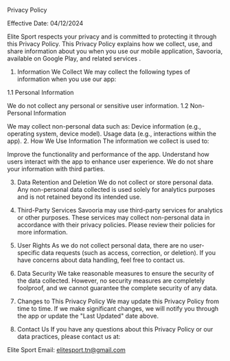 Privacy Policy

Effective Date: 04/12/2024

Elite Sport respects your privacy and is committed to protecting it through this Privacy Policy. This Privacy Policy explains how we collect, use, and share information about you when you use our mobile application, Savooria, available on Google Play, and related services .

1. Information We Collect
We may collect the following types of information when you use our app:

1.1 Personal Information

We do not collect any personal or sensitive user information.
1.2 Non-Personal Information

We may collect non-personal data such as:
Device information (e.g., operating system, device model).
Usage data (e.g., interactions within the app).
2. How We Use Information
The information we collect is used to:

Improve the functionality and performance of the app.
Understand how users interact with the app to enhance user experience.
We do not share your information with third parties.

3. Data Retention and Deletion
We do not collect or store personal data. Any non-personal data collected is used solely for analytics purposes and is not retained beyond its intended use.

4. Third-Party Services
Savooria may use third-party services for analytics or other purposes. These services may collect non-personal data in accordance with their privacy policies. Please review their policies for more information.

5. User Rights
As we do not collect personal data, there are no user-specific data requests (such as access, correction, or deletion). If you have concerns about data handling, feel free to contact us.

6. Data Security
We take reasonable measures to ensure the security of the data collected. However, no security measures are completely foolproof, and we cannot guarantee the complete security of any data.

7. Changes to This Privacy Policy
We may update this Privacy Policy from time to time. If we make significant changes, we will notify you through the app or update the "Last Updated" date above.

8. Contact Us
If you have any questions about this Privacy Policy or our data practices, please contact us at:

Elite Sport
Email: elitesport.tn@gmail.com
